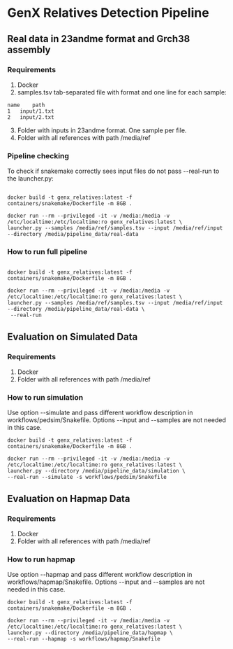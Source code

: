 # GenX Relatives Detection Pipeline


## Real data in 23andme format and Grch38 assembly

### Requirements

1. Docker
2. samples.tsv tab-separated file with format and one line for each sample:

```text
name	path
1	input/1.txt
2	input/2.txt
```
3. Folder with inputs in 23andme format. One sample per file.
4. Folder with all references with path /media/ref


### Pipeline checking 

To check if snakemake correctly sees input files do not pass --real-run to the launcher.py:

```text

docker build -t genx_relatives:latest -f containers/snakemake/Dockerfile -m 8GB .

docker run --rm --privileged -it -v /media:/media -v /etc/localtime:/etc/localtime:ro genx_relatives:latest \
launcher.py --samples /media/ref/samples.tsv --input /media/ref/input --directory /media/pipeline_data/real-data 
```

### How to run full pipeline

```text

docker build -t genx_relatives:latest -f containers/snakemake/Dockerfile -m 8GB .

docker run --rm --privileged -it -v /media:/media -v /etc/localtime:/etc/localtime:ro genx_relatives:latest \
launcher.py --samples /media/ref/samples.tsv --input /media/ref/input --directory /media/pipeline_data/real-data \
 --real-run
```

## Evaluation on Simulated Data

### Requirements

1. Docker
2. Folder with all references with path /media/ref

### How to run simulation

Use option --simulate and pass different workflow description in workflows/pedsim/Snakefile. 
Options --input and --samples are not needed in this case.

```text
docker build -t genx_relatives:latest -f containers/snakemake/Dockerfile -m 8GB .

docker run --rm --privileged -it -v /media:/media -v /etc/localtime:/etc/localtime:ro genx_relatives:latest \
launcher.py --directory /media/pipeline_data/simulation \
--real-run --simulate -s workflows/pedsim/Snakefile
```

## Evaluation on Hapmap Data

### Requirements

1. Docker
2. Folder with all references with path /media/ref

### How to run hapmap

Use option --hapmap and pass different workflow description in workflows/hapmap/Snakefile. 
Options --input and --samples are not needed in this case.

```text
docker build -t genx_relatives:latest -f containers/snakemake/Dockerfile -m 8GB .

docker run --rm --privileged -it -v /media:/media -v /etc/localtime:/etc/localtime:ro genx_relatives:latest \
launcher.py --directory /media/pipeline_data/hapmap \
--real-run --hapmap -s workflows/hapmap/Snakefile

```